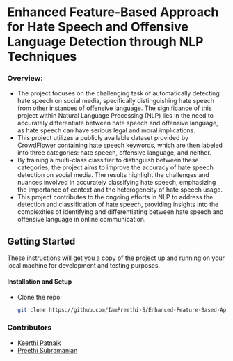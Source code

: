 
# Enhanced Feature-Based Approach for Hate Speech and Offensive Language Detection through NLP Techniques

### Overview:

* The project focuses on the challenging task of automatically detecting hate speech on social media, specifically distinguishing hate speech from other instances of offensive language. The significance of this project within Natural Language Processing (NLP) lies in ​the need to​ accurately differentiate between hate speech and offensive language, as hate speech can have serious legal and moral implications. 
* This project utilizes a publicly available dataset provided by CrowdFlower containing hate speech keywords, which are then labeled into three categories: hate speech, offensive ​language, and neither​. 
* By training ​a multi-class classifier to distinguish between these​ ​categories, the​ project aims ​to improve the accuracy of hate speech detection on​ social media. The results highlight the challenges and nuances involved in accurately classifying hate speech, emphasizing the importance of ​context and the​ heterogeneity of hate speech usage. ​
* This project contributes to the ongoing efforts​ in NLP to address the detection and ​classification of hate speech​, providing insights into the complexities of identifying and differentiating between hate speech and offensive language in online communication. 

## Getting Started

These instructions will get you a copy of the project up and running on your local machine for development and testing purposes.

#### Installation and Setup

-   Clone the repo:
	```sh
	git clone https://github.com/IamPreethi-S/Enhanced-Feature-Based-Approach-for-Hate-Speech-Detection-through-NLP-Techniques.git
	```


### Contributors
 
* [Keerthi Patnaik](https://github.com/keerthi-patnaik)
* [Preethi Subramanian](https://github.com/IamPreethi-S)


